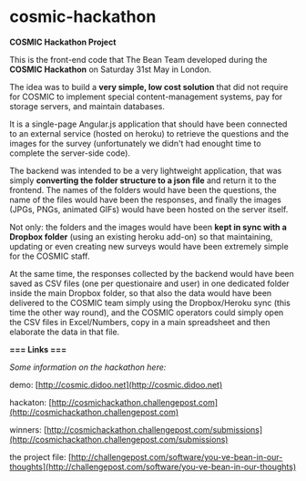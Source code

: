 cosmic-hackathon
================

**COSMIC Hackathon Project**

This is the front-end code that The Bean Team developed during the **COSMIC Hackathon** on Saturday 31st May in London.

The idea was to build a **very simple, low cost solution** that did not require for COSMIC to implement special content-management systems, pay for storage servers, and maintain databases.


It is a single-page Angular.js application that should have been connected to an external service (hosted on heroku) to retrieve the questions and the images for the survey (unfortunately we didn't had enought time to complete the server-side code).

The backend was intended to be a very lightweight application, that was simply **converting the folder structure to a json file** and return it to the frontend. 
The names of the folders would have been the questions, the name of the files would have been the responses, and finally the images (JPGs, PNGs, animated GIFs) would have been hosted on the server itself.

Not only: the folders and the images would have been **kept in sync with a Dropbox folder** (using an existing heroku add-on) so that maintaining, updating or even creating new surveys would have been extremely simple for the COSMIC staff.

At the same time, the responses collected by the backend would have been saved as CSV files (one per questionaire and user) in one dedicated folder inside the main Dropbox folder, so that also the data would have been delivered to the COSMIC team simply using the Dropbox/Heroku sync (this time the other way round), and the COSMIC operators could simply open the CSV files in Excel/Numbers, copy in a main spreadsheet and then elaborate the data in that file.

**=== Links ===**

_Some information on the hackathon here:_

demo: [http://cosmic.didoo.net](http://cosmic.didoo.net)

hackaton: [http://cosmichackathon.challengepost.com](http://cosmichackathon.challengepost.com)

winners: [http://cosmichackathon.challengepost.com/submissions](http://cosmichackathon.challengepost.com/submissions)

the project file: [http://challengepost.com/software/you-ve-bean-in-our-thoughts](http://challengepost.com/software/you-ve-bean-in-our-thoughts)

